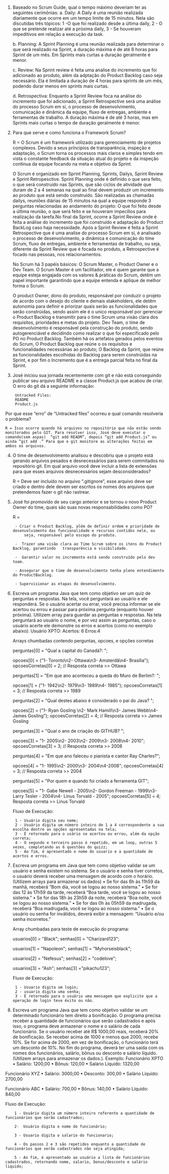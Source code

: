 1. Baseado no Scrum Guide, qual o tempo máximo deveriam ter as seguintes
cerimônias:
	a. Daily:
		A Daily é uma reunião realizada diariamente que ocorre em um tempo limite de 15 minutos. Nela são discutidas três tópicos: 1 -O que foi realizado desde a última daily, 2 - O que se pretende realizar até a próxima daily, 3 - Se houveram impeditivos em relação a execução da task.

	b. Planning:
		A Sprint Planning é uma reunião realizada para determinar o que será realizado na Sprint, a duração máxima é de até 8 horas para Sprint de um mês. Em Sprints mais curtas a duração geralmente é menor.

	c. Review:
		Na Sprint review é feita uma analise do incremento que foi adicionado ao produto, além da adptação do Product Backlog caso seja necessário. Ela é limitada a duração de 4 horas para sprints de um mês, podendo durar menos em sprints mais curtas.

	d. Retrospectiva:
		Enquanto a Sprint Review foca na análise do incremento que foi adicionado, a Sprint Retrospective será uma análise do processo Scrum em si, o processo de desenvolvimento, comunicação e dinâmica da equipe, fluxo de entregas, ambiente e ferramentas de trabalho. A duração máxima é de até 3 horas, mas em Sprints mais curtas o tempo de duração geralmente é menor.

2. Para que serve e como funciona o Framework Scrum?

	R = O Scrum é um framework utilizado para gerenciamento de projetos complexos. Devido a seus príncipios de transparência, inspeção e adaptação, o Scrum torna os processos mais claros e simples tendo em vista o constante feedback da situação atual do projeto e da inspeção contínua  da equipe focando na meta e objetivo da Sprint. 

	O Scrum é organizado em Sprint Planning, Sprints, Dailys, Sprint Review e Sprint Retropesctive. Sprint Planning onde é definido o que sera feito, o que será construído nas Sprints, que são ciclos de atividade que duram de 2 a 4 semanas na qual ao final devem produzir um incremento ao produto que está sendo construído. São realizadas as chamadas dailys, reuniões diárias de 15 minutos na qual a equipe responde 3 perguntas relacionadas ao andamento do projeto: O que foi feito desde a última reunião, o que será feito e se houveram impecílios para realização da tarefa.No final da Sprint, ocorre a Sprint Review onde é feita a análise do incremento que foi construído e adaptação do Product BackLog caso haja necessidade. Após a Sprint Review é feita a Sprint Retrospective que é uma analise do processo Scrum em si, é analisado o processo de desenvolvimento, a dinâmica e comunicação do time Scrum, fluxo de entregas, ambiente e ferramentas de trabalho, ou seja, diferente da Sprint Review que é focada no produto, a Retrospective é focado nas pessoas, nos relacionamentos. 

	No Scrum há 3 papéis básicos: O Scrum Master, o Product Owner e o Dev Team.
	O Scrum Master é um facilitador, ele é quem garante que a equipe esteja engajada com os valores & práticas do Scrum, detêm um papel importante garantindo que a equipe entenda e aplique de melhor forma o Scrum. 

	O product Owner, dono do produto, responsável por conduzir o projeto de acordo com o desejo do cliente e demais stakeholders, ele detêm autonomia para definir e priorizar quais serão as funcionalidades que serão constrúidas, sendo assim ele é o unico responsável por gerenciar o Product Backlog  e transmitir para o time Scrum uma visão clara dos requisitos, prioridades e metas do projeto. 
	Dev Team, o time de desenvolvimento é responsável pela construção do produto, sendo autogerenciável e decidindo como realizar o que foi especificado pelo PO no Product Backlog.
	Também há os artefatos gerados pelos eventos do Scrum, O Product Backlog que reúne o os requisitos e funcionalidades necessárias ao produto; O Backlog da Sprint, que reúne as funcionalidades escolhidas do Backlog para serem constrúidas na Sprint, e por fim o Incremento que é a entrega parcial feita no final da Sprint.

3. José iniciou sua jornada recentemente com git e não está conseguindo
publicar seu arquivo README e a classe Product.js que acabou de criar. O
erro do git dá a seguinte informação:

		Untracked Files:
		README
		Product.js
Por que esse “erro” de “Untracked files” ocorreu e qual comando resolveria
o problema?
	
	R = Isso ocorre quando há arquivos no repositório que não estão sendo monitorados pelo GIT. Para resolver isso, José deve executar o comando(sem aspas)  “git add READM”, depois “git add Product.js” ou ainda “git add .” Para que o git monitore as alterações feitas em ambos os arquivos.

4. O time de desenvolvimento analisou e descobriu que o projeto está gerando
arquivos pesados e desnecessários para serem commitados no repositório
git. Em qual arquivo você deve incluir a lista de extensões para que esses
arquivos desnecessários sejam desconsiderados?

	R = Deve ser incluído no arquivo “.gitignore”, esse arquivo deve ser criado e dentro dele devem ser escritos os nomes dos arquivos que pretendemos fazer o git não rastrear.


5. José foi promovido de seu cargo anterior e se tornou o novo Product Owner
do time, quais são suas novas responsabilidades como PO?

	R = 
	
		- Criar o Product Backlog, além de definir ordem e prioridade de desenvolvimento das funcionalidade e recursos contidos nele, ou
	    	seja, responsável pelo escopo do produto.

		-  Trazer uma visão clara ao Time Scrum sobre os itens do Product Backlog, garantindo   transparência e visibilidade.

		-  Garantir valor no incremento está sendo construído pelo dev team.

		- Assegurar que o time de desenvolvimento tenha pleno entendimento do ProductBacklog. 

		- Supervisionar as etapas do desenvolvimento.

6. Escreva um programa Java que tem como objetivo ser um quiz de
perguntas e respostas. Na tela, você perguntará ao usuário e ele
responderá. Se o usuário acertar ou errar, você precisa informar se ele
acertou ou errou e passar para próxima pergunta (enquanto houver
próxima). Utilizem array para guardar as perguntas e respostas. Na tela
perguntará ao usuário o nome, e por vez assim as perguntas, caso o
usuário acerte ele demonstre os erros e acertos (como no exemplo abaixo):
Usuário XPTO:
Acertos: 6
Erros:4

	Arrays chumbadas contendo perguntas, opcoes, e opções corretas


	perguntas[0] = "Qual a capital do Canadá?: ";

    opcoes[0] = ("1- Toronto\n2- Ottawa\n3- Amsterdã\n4- Brasília");
    opcoesCorretas[0] = 2; // Resposta correta >> Ottawa

    perguntas[1] = "Em que ano aconteceu a queda do Muro de Berlim?: ";

    opcoes[1] = ("1- 1942\n2- 1979\n3- 1989\n4- 1985");
    opcoesCorretas[1] = 3; // Resposta correta >> 1989 

    perguntas[2] = "Qual destes abaixo é considerado o pai do Java? ";

    opcoes[2] = ("1- Ryan Gosling \n2- Mark Hamill\n3- James Webb\n4- James Gosling");
    opcoesCorretas[2] = 4; // Resposta correta >> James Gosling

    perguntas[3] = "Qual o ano de criação do GITHUB? ";

    opcoes[3] = "1- 2005\n2- 2003\n2- 2009\n3- 2008\n4- 2010";
    opcoesCorretas[3] = 3; // Resposta correta >> 2008

    perguntas[4] = "Em que ano faleceu o pianista e cantor Ray Charles?";

    opcoes[4] = "1- 1995\n2- 2000\n3- 2004\n4-2008";
    opcoesCorretas[4] = 3; // Resposta correta >> 2004

    perguntas[5] = "Por quem e quando foi criado a ferramenta GIT";

    opcoes[5] = "1- Gabe Newell - 2005\n2- Gordon Freeman - 1999\n3- Larry Tesler - 2004\n4- Linus Torvald - 2005";
    opcoesCorretas[5] = 4; Resposta correta >> Linus Torvald


	Fluxo de Execução: 
		
		1 - Usuário digita seu nome;
		2 - Usuário digita um número inteiro de 1 a 4 correspondente a sua escolha dentre as opções apresentadas na tela;
		3 - É retornado para o usário se acertou ou errou, além da opção correta;
		4 - O segundo e terceiro passo é repetido, em um loop, outras 5 vezes, completando as 6 questões do quizz;
		5 - Ao fim, é apresentado o nome do usuario e a quantidade de acertos e erros.

		

7. Escreva um programa em Java que tem como objetivo validar se um
usuário e senha existem no sistema. Se o usuário e senha tiver corretos, o
usuário deverá receber uma mensagem de acordo com o horário. (Utilizem
arrays para armazenar os dados)
• Se for das 6h às 11h59 da manhã, receberá “Bom dia, você se
logou ao nosso sistema.”
• Se for das 12 às 17h59 da tarde, receberá “Boa tarde, você se
logou ao nosso sistema.”
• Se for das 18h às 23h59 da noite, receberá “Boa noite, você se
logou ao nosso sistema.”
• Se for das 0h às 05h59 da madrugada, receberá “Boa madrugada,
você se logou ao nosso sistema.”
• Se o usuário ou senha for inválidos, deverá exibir a mensagem:
“Usuário e/ou senha incorretos.”

	Array chumbadas para teste de execução do programa:

	usuarios[0] = "Black";
    senhas[0] = "Charizard123";

    usuarios[1] = "Napoleon";
    senhas[1] = "Myhorseisblack";

    usuarios[2] = "Nefesus";
    senhas[2] = "codelove";

    usuarios[3] = "Ash";
    senhas[3] ="pikachu123";


	Fluxo de Execução: 

		1 - Usuario digita um login; 
		2 - usuario digita uma senha;
		3 - É retornado para o usuário uma mensagem que explicite que a operação de login teve êxito ou não.


8. Escreva um programa Java que tem como objetivo validar se um
determinado funcionário tem direito a bonificação. O programa precisa
receber a quantidade de funcionários que serão cadastrados e após isso, o
programa deve armazenar o nome e o salário de cada funcionário. Se o
usuário receber até R$ 1000,00 reais, receberá 20% de bonificação. Se
receber acima de 1000 e menos que 2000, recebe 10%. Se for acima de
2000, em vez de bonificação, o funcionário terá um desconto de 10%. No
fim do programa, deverá ter uma saída com os nomes dos funcionários,
salário, bônus ou desconto e salário líquido. (Utilizem arrays para
armazenar os dados.).
Exemplo:
Funcionário XPTO
• Salário: 1200,00
• Bônus: 120,00
• Salário Líquido: 1320,00

Funcionário XYZ
• Salário: 3000,00
• Desconto: 300,00
• Salário Líquido: 2700,00

Funcionário ABC
• Salário: 700,00
• Bônus: 140,00
• Salário Líquido: 840,00


   Fluxo de Execução: 

   		1 - Usuário digita um número inteiro referente a quantidade de funcionários que serão cadastrados;
   		
   		2-  Usuário digita o nome do funcionário;

   		3 - Usuario digita o salario do funcionario;

   		4 - Os passos 2 e 3 são repetidos enquanto a quantidade de funcionários que serão cadastrados não seja atingida;

   		5 - Ao fim, é apresentado ao usuário a lista do funcionários cadastrados, retornando nome, salario, bonus/desconto e salário liquido;


